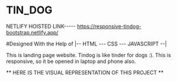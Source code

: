 # TIN_DOG

NETLIFY HOISTED LINK----- https://responsive-tindog-bootstrap.netlify.app/

#Designed With the Help of |-- HTML --- CSS --- JAVASCRIPT --| 

This is landing page website. Tindog is like tinder for dogs :). This is responsive, so it be opened in laptop and phone also.

** HERE IS THE VISUAL REPRESENTATION OF THIS PROJECT **
